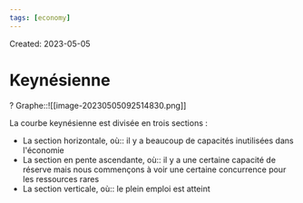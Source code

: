 ```yaml
---
tags: [economy] 
---
```

Created: 2023-05-05

# Keynésienne
?
Graphe::![[image-20230505092514830.png]]

La courbe keynésienne est divisée en trois sections :
-   La section horizontale, où:: il y a beaucoup de capacités inutilisées dans l'économie
-   La section en pente ascendante, où:: il y a une certaine capacité de réserve mais nous commençons à voir une certaine concurrence pour les ressources rares
-   La section verticale, où:: le plein emploi est atteint
